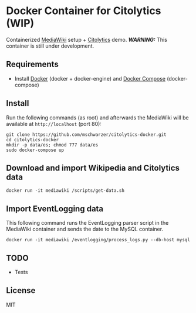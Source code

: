 # Docker Container for Citolytics (WIP)

Containerized [MediaWiki](https://mediawiki.org) setup + [Citolytics](https://github.com/wikimedia/citolytics) demo. ***WARNING:*** This container is still under development.

## Requirements

- Install [Docker](https://docs.docker.com/engine/installation/) (docker + docker-engine) and [Docker Compose](https://docs.docker.com/compose/install/) (docker-compose)

## Install

Run the following commands (as root) and afterwards the MediaWiki will be available at `http://localhost` (port 80):

```
git clone https://github.com/mschwarzer/citolytics-docker.git
cd citolytics-docker
mkdir -p data/es; chmod 777 data/es
sudo docker-compose up
```

## Download and import Wikipedia and Citolytics data

```
docker run -it mediawiki /scripts/get-data.sh
```

## Import EventLogging data

This following command runs the EventLogging parser script in the MediaWiki container and sends the date to the MySQL container.
```
docker run -it mediawiki /eventlogging/process_logs.py --db-host mysql
```

## TODO

- Tests

## License

MIT
